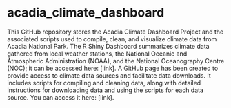 # acadia_climate_dashboard
This GitHub repository stores the Acadia Climate Dashboard Project and the associated scripts used to compile, clean, and visualize climate data from Acadia National Park. The R Shiny Dashboard summarizes climate data gathered from local weather stations, the National Oceanic and Atmospheric Administration (NOAA), and the National Oceanography Centre (NOC); it can be accessed here: [link]. A GitHub page has been created to provide access to climate data sources and facilitate data downloads. It includes scripts for compiling and cleaning data, along with detailed instructions for downloading data and using the scripts for each data source. You can access it here: [link].
